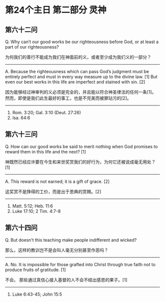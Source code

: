 # 第24个主日 第二部分 灵神

## 第六十二问

Q. Why can’t our good works
be our righteousness before God,
or at least a part of our righteousness?

为何我们的善行不能成为我们在神面前的义，或者至少成为我们义的一部分？

---

A. Because the righteousness which can pass God’s judgment
must be entirely perfect and must in every way measure up to the divine law. [1]
But even our best works in this life are imperfect and stained with sin. [2]

因为能够经过神审判的义必须是完全的，并且能以符合神圣律法的任何一条[1]。
然而，即使是我们此生最好的事工，也是不完美而被罪玷污的[2]。

---

1. Rom. 3:20; Gal. 3:10 (Deut. 27:26)
2. Isa. 64:6

## 第六十三问

Q. How can our good works be said to merit nothing
when God promises to reward them in this life and the next? [1]

神既然已经应许要在今生和来世奖赏我们的好行为，为何它还被说成毫无用处？[1]

---

A. This reward is not earned; it is a gift of grace. [2]

这奖赏不是挣得的工价，而是出于恩典的赏赐。[2]

---

1. Matt. 5:12; Heb. 11:6
2. Luke 17:10; 2 Tim. 4:7-8

## 第六十四问

Q. But doesn’t this teaching make people indifferent and wicked?

那么，这样的教训岂不是会叫人毫无分别甚至作恶吗？

---

A. No.
It is impossible
for those grafted into Christ through true faith
not to produce fruits of gratitude. [1]

不会。
那些通过真信心接入基督的人不会不结出感恩的果子。[1]

---

1. Luke 6:43-45; John 15:5